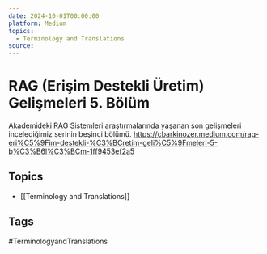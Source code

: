 ```yaml
---
date: 2024-10-01T00:00:00
platform: Medium
topics:
  - Terminology and Translations
source: 
---
```

# RAG (Erişim Destekli Üretim) Gelişmeleri 5. Bölüm

Akademideki RAG Sistemleri araştırmalarında yaşanan son gelişmeleri incelediğimiz serinin beşinci bölümü. https://cbarkinozer.medium.com/rag-eri%C5%9Fim-destekli-%C3%BCretim-geli%C5%9Fmeleri-5-b%C3%B6l%C3%BCm-1ff9453ef2a5

## Topics
- [[Terminology and Translations]]

## Tags
#TerminologyandTranslations